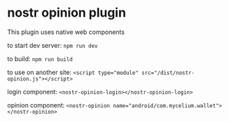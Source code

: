 # nostr opinion plugin

This plugin uses native web components

to start dev server: `npm run dev`

to build: `npm run build`

to use on another site:
`<script type="module" src="/dist/nostr-opinion.js"></script>`

login component:
`<nostr-opinion-login></nostr-opinion-login>`

opinion component:
`<nostr-opinion name="android/com.mycelium.wallet"></nostr-opinion>`
